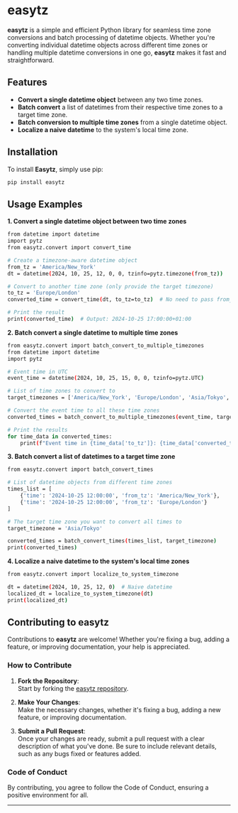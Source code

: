 # easytz

**easytz** is a simple and efficient Python library for seamless time zone conversions and batch processing of datetime objects. Whether you're converting individual datetime objects across different time zones or handling multiple datetime conversions in one go, **easytz** makes it fast and straightforward.

## Features

- **Convert a single datetime object** between any two time zones.
- **Batch convert** a list of datetimes from their respective time zones to a target time zone.
- **Batch conversion to multiple time zones** from a single datetime object.
- **Localize a naive datetime** to the system's local time zone.

## Installation

To install **Easytz**, simply use pip:

```bash
pip install easytz

```
## Usage Examples
**1. Convert a single datetime object between two time zones**

```bash
from datetime import datetime
import pytz
from easytz.convert import convert_time

# Create a timezone-aware datetime object
from_tz = 'America/New_York'
dt = datetime(2024, 10, 25, 12, 0, 0, tzinfo=pytz.timezone(from_tz))

# Convert to another time zone (only provide the target timezone)
to_tz = 'Europe/London'
converted_time = convert_time(dt, to_tz=to_tz)  # No need to pass from_tz

# Print the result
print(converted_time)  # Output: 2024-10-25 17:00:00+01:00

```
**2. Batch convert a single datetime to multiple time zones**

```bash
from easytz.convert import batch_convert_to_multiple_timezones
from datetime import datetime
import pytz

# Event time in UTC
event_time = datetime(2024, 10, 25, 15, 0, 0, tzinfo=pytz.UTC)

# List of time zones to convert to
target_timezones = ['America/New_York', 'Europe/London', 'Asia/Tokyo', 'Australia/Sydney']

# Convert the event time to all these time zones
converted_times = batch_convert_to_multiple_timezones(event_time, target_timezones)

# Print the results
for time_data in converted_times:
    print(f"Event time in {time_data['to_tz']}: {time_data['converted_time']}")

```
**3. Batch convert a list of datetimes to a target time zone**

```bash
from easytz.convert import batch_convert_times

# List of datetime objects from different time zones
times_list = [
    {'time': '2024-10-25 12:00:00', 'from_tz': 'America/New_York'},
    {'time': '2024-10-25 12:00:00', 'from_tz': 'Europe/London'}
]

# The target time zone you want to convert all times to
target_timezone = 'Asia/Tokyo'

converted_times = batch_convert_times(times_list, target_timezone)
print(converted_times)

```
**4. Localize a naive datetime to the system's local time zones**

```bash
from easytz.convert import localize_to_system_timezone

dt = datetime(2024, 10, 25, 12, 0)  # Naive datetime
localized_dt = localize_to_system_timezone(dt)
print(localized_dt)

```
## Contributing to easytz
Contributions to **easytz** are welcome! Whether you're fixing a bug, adding a feature, or improving documentation, your help is appreciated.


### How to Contribute

1. **Fork the Repository**:  
   Start by forking the [easytz repository](https://github.com/vigsun19/easytz).

2. **Make Your Changes**:  
   Make the necessary changes, whether it's fixing a bug, adding a new feature, or improving documentation.

3. **Submit a Pull Request**:  
   Once your changes are ready, submit a pull request with a clear description of what you've done. Be sure to include relevant details, such as any bugs fixed or features added.

### Code of Conduct

By contributing, you agree to follow the Code of Conduct, ensuring a positive environment for all.

---
